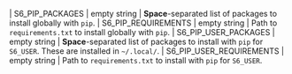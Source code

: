 | S6_PIP_PACKAGES          | empty string | **Space**-separated list of packages to install globally with `pip`.
| S6_PIP_REQUIREMENTS      | empty string | Path to `requirements.txt` to install globally with `pip`.
| S6_PIP_USER_PACKAGES     | empty string | **Space**-separated list of packages to install with `pip` for `S6_USER`. These are installed in `~/.local/`.
| S6_PIP_USER_REQUIREMENTS | empty string | Path to `requirements.txt` to install with `pip` for `S6_USER`.
